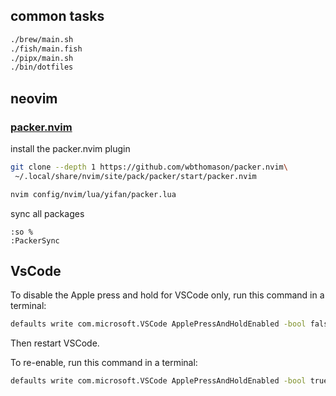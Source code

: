 ## common tasks

```sh
./brew/main.sh
./fish/main.fish
./pipx/main.sh
./bin/dotfiles
```

## neovim

### [packer.nvim](https://github.com/wbthomason/packer.nvim)

install the packer.nvim plugin

```sh
git clone --depth 1 https://github.com/wbthomason/packer.nvim\
 ~/.local/share/nvim/site/pack/packer/start/packer.nvim
```

```sh
nvim config/nvim/lua/yifan/packer.lua
```

sync all packages

```vim
:so %
:PackerSync
```

## VsCode

To disable the Apple press and hold for VSCode only, run this command in a terminal:

```sh
defaults write com.microsoft.VSCode ApplePressAndHoldEnabled -bool false
```

Then restart VSCode.

To re-enable, run this command in a terminal:

```sh
defaults write com.microsoft.VSCode ApplePressAndHoldEnabled -bool true
```